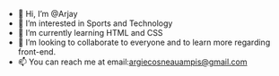 - 👋 Hi, I’m @Arjay
- 👀 I’m interested in Sports and Technology
- 🌱 I’m currently learning HTML and CSS
- 💞️ I’m looking to collaborate to everyone and to learn more regarding front-end.
- 📫 You can reach me at email:argiecosneauampis@gmail.com

<!---
Arjay2288/Arjay2288 is a ✨ special ✨ repository because its `README.md` (this file) appears on your GitHub profile.
You can click the Preview link to take a look at your changes.
--->
